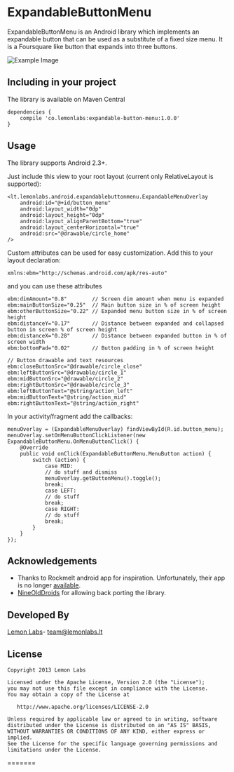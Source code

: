 ExpandableButtonMenu
==================

ExpandableButtonMenu is an Android library which implements an expandable button that can be used as a substitute of a fixed size menu.
It is a Foursquare like button that expands into three buttons.

![Example Image][3]

Including in your project
-------------------------

The library is available on Maven Central

    dependencies {
        compile 'co.lemonlabs:expandable-button-menu:1.0.0'
    }


Usage
-----

The library supports Android 2.3+.

Just include this view to your root layout (current only RelativeLayout is supported):

    <lt.lemonlabs.android.expandablebuttonmenu.ExpandableMenuOverlay
        android:id="@+id/button_menu"
        android:layout_width="0dp"
        android:layout_height="0dp"
        android:layout_alignParentBottom="true"
        android:layout_centerHorizontal="true"
        android:src="@drawable/circle_home"
    />

Custom attributes can be used for easy customization. Add this to your layout declaration:

    xmlns:ebm="http://schemas.android.com/apk/res-auto"

and you can use these attributes

    ebm:dimAmount="0.8"        // Screen dim amount when menu is expanded
    ebm:mainButtonSize="0.25"  // Main button size in % of screen height
    ebm:otherButtonSize="0.22" // Expanded menu button size in % of screen height
    ebm:distanceY="0.17"       // Distance between expanded and collapsed button in screen % of screen height
    ebm:distanceX="0.28"       // Distance between expanded button in % of screen width
    ebm:bottomPad="0.02"       // Button padding in % of screen height

    // Button drawable and text resources
    ebm:closeButtonSrc="@drawable/circle_close"
    ebm:leftButtonSrc="@drawable/circle_1"
    ebm:midButtonSrc="@drawable/circle_2"
    ebm:rightButtonSrc="@drawable/circle_3"
    ebm:leftButtonText="@string/action_left"
    ebm:midButtonText="@string/action_mid"
    ebm:rightButtonText="@string/action_right"

In your activity/fragment add the callbacks:

    menuOverlay = (ExpandableMenuOverlay) findViewById(R.id.button_menu);
    menuOverlay.setOnMenuButtonClickListener(new ExpandableButtonMenu.OnMenuButtonClick() {
        @Override
        public void onClick(ExpandableButtonMenu.MenuButton action) {
            switch (action) {
                case MID:
                // do stuff and dismiss
                menuOverlay.getButtonMenu().toggle();
                break;
                case LEFT:
                // do stuff
                break;
                case RIGHT:
                // do stuff
                break;
            }
        }
    });

Acknowledgements
--------------------
* Thanks to Rockmelt android app for inspiration. Unfortunately, their app is no longer [available][1].
* [NineOldDroids][2] for allowing back porting the library.

Developed By
--------------------
[Lemon Labs][4]- <team@lemonlabs.lt>

License
-----------

    Copyright 2013 Lemon Labs

    Licensed under the Apache License, Version 2.0 (the "License");
    you may not use this file except in compliance with the License.
    You may obtain a copy of the License at

       http://www.apache.org/licenses/LICENSE-2.0

    Unless required by applicable law or agreed to in writing, software
    distributed under the License is distributed on an "AS IS" BASIS,
    WITHOUT WARRANTIES OR CONDITIONS OF ANY KIND, either express or implied.
    See the License for the specific language governing permissions and
    limitations under the License.


[1]: http://allthingsd.com/20130802/yahoo-paid-60m-to-70m-for-rockmelt-will-dump-browser-and-use-tech-to-better-deliver-its-media-and-mobile-properties
[2]: https://github.com/JakeWharton/NineOldAndroids">https://github.com/JakeWharton/NineOldAndroids/
[3]: https://raw.github.com/lemonlabs/ExpandableButtonMenu/master/images/demo.gif
[4]: http://www.lemonlabs.co
=======
